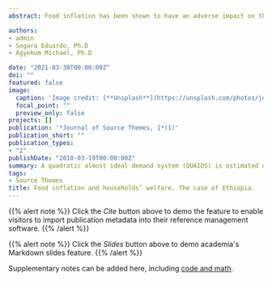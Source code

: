 ```yaml
---
abstract: Food inflation has been shown to have an adverse impact on the welfare of households, especially net-buyers of food commodities in developing countries. This study investigates the effects of households’ socioeconomic and demographic characteristics on households’ welfare after food inflation. Welfare is the monetary compensation needed to restore a household to its pre-food inflation level of utility. A quadratic almost ideal demand system (QUAIDS) is estimated using five food groups; then the compensated price elasticities derived are used to compute the welfare values for each household. The study uses the Ethiopian household survey data collected jointly by International Maize and Wheat Improvement Center (CIMMYT), Mexico and Ethiopian Institute of Agricultural Research (EIAR) in 2009/2010. The study shows that low dependency ratio and increases in land holdings significantly improves households' welfare after food inflation. [Click to see publication](https://www.internationalscholarsjournals.org/print.php?article=food-inflation-and-households)

authors:
- admin
- Segara Eduardo, Ph.D
- Agyekum Michael, Ph.D

date: "2021-03-30T00:00:00Z"
doi: ""
featured: false
image:
  caption: 'Image credit: [**Unsplash**](https://unsplash.com/photos/jdD8gXaTZsc)'
  focal_point: ""
  preview_only: false
projects: []
publication: '*Journal of Source Themes, 1*(1)'
publication_short: ""
publication_types:
- "2"
publishDate: "2018-03-19T00:00:00Z"
summary: A quadratic almost ideal demand system (QUAIDS) is estimated using five food groups to investigate the effects of households’ socioeconomic and demographic characteristics on households’ welfare after food inflation. The study shows that low dependency ratio and increases in land holdings significantly improves households' welfare after food inflation.
tags:
- Source Themes
title: Food inflation and households’ welfare. The case of Ethiopia.
---
```


{{% alert note %}}
Click the *Cite* button above to demo the feature to enable visitors to import publication metadata into their reference management software.
{{% /alert %}}

{{% alert note %}}
Click the *Slides* button above to demo academia's Markdown slides feature.
{{% /alert %}}

Supplementary notes can be added here, including [code and math](https://sourcethemes.com/academic/docs/writing-markdown-latex/).


